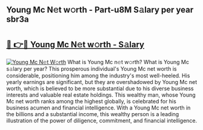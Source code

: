 ## Young Mc N𝚎t w𝚘rth - Part-u8M S𝚊lary per year sbr3a

# <h2><a href="http://gc0md3u.nevu.top/?p=Young+Mc">🔗 👉🔴 Young Mc N𝚎t w𝚘rth - S𝚊lary</a></h2>

[![Young Mc N𝚎t W𝚘rth](https://i.imgur.com/Oavwk0R.jpeg)](http://gc0md3u.nevu.top/?p=Young+Mc)
What is Young Mc n𝚎t w𝚘rth? What is Young Mc s𝚊lary per year?
This prosperous individual's Young Mc net worth is considerable, positioning him among the industry's most well-heeled. His yearly earnings are significant, but they are overshadowed by Young Mc net worth, which is believed to be more substantial due to his diverse business interests and valuable real estate holdings. This wealthy man, whose Young Mc net worth ranks among the highest globally, is celebrated for his business acumen and financial intelligence. With a Young Mc net worth in the billions and a substantial income, this wealthy person is a leading illustration of the power of diligence, commitment, and financial intelligence.

